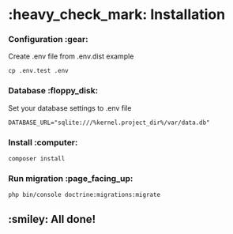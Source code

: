 <h1> :heavy_check_mark: Installation</h1>
<h3>Configuration :gear:</h3>
<p>Create .env file from .env.dist example

<code>cp .env.test .env</code>

<h3>Database :floppy_disk:</h3>
<p>Set your database settings to .env file</p>

<code>DATABASE_URL="sqlite:///%kernel.project_dir%/var/data.db"</code>

<h3>Install :computer:</h3>
<code>composer install</code>

<h3>Run migration :page_facing_up:</h3>
<code>php bin/console doctrine:migrations:migrate</code>

<h2>	:smiley: All done!</h2>
